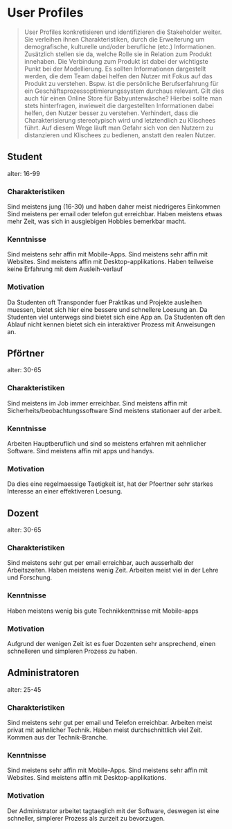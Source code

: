 # User Profiles

> User Profiles konkretisieren und identifizieren die Stakeholder weiter. 
> Sie verleihen ihnen Charakteristiken, durch die Erweiterung um demografische, kulturelle und/oder berufliche (etc.) Informationen. 
> Zusätzlich stellen sie da, welche Rolle sie in Relation zum Produkt innehaben. 
> Die Verbindung zum Produkt ist dabei der wichtigste Punkt bei der Modellierung. 
> Es sollten Informationen dargestellt werden, die dem Team dabei helfen den Nutzer mit Fokus auf das Produkt zu verstehen. 
> Bspw. ist die persönliche Berufserfahrung für ein Geschäftsprozessoptimierungssystem durchaus relevant. 
> Gilt dies auch für einen Online Store für Babyunterwäsche? Hierbei sollte man stets hinterfragen, inwieweit die dargestellten Informationen dabei helfen, den Nutzer besser zu verstehen.
> Verhindert, dass die Charakterisierung stereotypisch wird und letztendlich zu Klischees führt.
> Auf diesem Wege läuft man Gefahr sich von den Nutzern zu distanzieren und Klischees zu bedienen, anstatt den realen Nutzer.
  
## Student
  
alter: 16-99

### Charakteristiken

Sind meistens jung (16-30) und haben daher meist niedrigeres Einkommen
Sind meistens per email oder telefon gut erreichbar.
Haben meistens etwas mehr Zeit, was sich in ausgiebigen Hobbies bemerkbar macht.

### Kenntnisse

Sind meistens sehr affin mit Mobile-Apps.
Sind meistens sehr affin mit Websites.
Sind meistens affin mit Desktop-applikations.
Haben teilweise keine Erfahrung mit dem Ausleih-verlauf

### Motivation

Da Studenten oft Transponder fuer Praktikas und Projekte ausleihen muessen, bietet sich hier eine bessere und schnellere Loesung an. 
Da Studenten viel unterwegs sind bietet sich eine App an.
Da Studenten oft den Ablauf nicht kennen bietet sich ein interaktiver Prozess mit Anweisungen an.


## Pförtner

alter: 30-65

### Charakteristiken

Sind meistens im Job immer erreichbar.
Sind meistens affin mit Sicherheits/beobachtungssoftware
Sind meistens stationaer auf der arbeit.

### Kenntnisse

Arbeiten Hauptberuflich und sind so meistens erfahren mit aehnlicher Software. 
Sind meistens affin mit apps und handys.

### Motivation

Da dies eine regelmaessige Taetigkeit ist, hat der Pfoertner sehr starkes Interesse an einer effektiveren Loesung.


## Dozent

alter: 30-65

### Charakteristiken

Sind meistens sehr gut per email erreichbar, auch ausserhalb der Arbeitszeiten.
Haben meistens wenig Zeit.
Arbeiten meist viel in der Lehre und Forschung.

### Kenntnisse

Haben meistens wenig bis gute Technikkenttnisse mit Mobile-apps

### Motivation

Aufgrund der wenigen Zeit ist es fuer Dozenten sehr ansprechend, einen schnelleren und simpleren Prozess zu haben.

## Administratoren

alter: 25-45

### Charakteristiken

Sind meistens sehr gut per email und Telefon erreichbar.
Arbeiten meist privat mit aehnlicher Technik.
Haben meist durchschnittlich viel Zeit.
Kommen aus der Technik-Branche.

### Kenntnisse

Sind meistens sehr affin mit Mobile-Apps.
Sind meistens sehr affin mit Websites.
Sind meistens affin mit Desktop-applikations.

### Motivation

Der Administrator arbeitet tagtaeglich mit der Software, deswegen ist eine schneller, simplerer Prozess als zurzeit zu bevorzugen.


